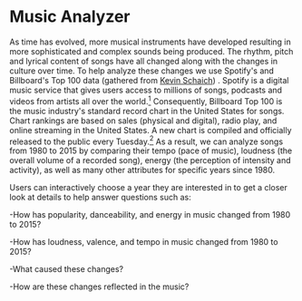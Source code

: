 # Music Analyzer
As time has evolved, more musical instruments have developed resulting in more sophisticated and complex sounds being produced. The rhythm, pitch and lyrical content of songs have all changed along with the changes in culture over time. To help analyze these changes we use Spotify's and Billboard's Top 100 data (gathered from <a href="https://github.com/kevinschaich/billboard">Kevin Schaich</a>) . Spotify is a digital music service that gives users access to millions of songs, podcasts and videos from artists all over the  world.<a href="https://www.pocket-lint.com/apps/news/spotify/139236-what-is-spotify-and-how-does-it-work"><sup>1</sup></a> Consequently, Billboard Top 100 is the music industry's standard record chart in the United States for songs. Chart rankings are based on sales (physical and digital), radio play, and online streaming in the United States. A new chart is compiled and officially released to the public every Tuesday.<a href="https://en.wikipedia.org/wiki/Billboard_Hot_100"><sup>2</sup></a> As a result, we can analyze songs from 1980 to 2015 by comparing their tempo (pace of music), loudness (the overall volume of a recorded song), energy (the perception of intensity and activity), as well as many other attributes for specific years since 1980.

Users can interactively choose a year they are interested in to get a closer look at details to help answer questions such as:

-How has popularity, danceability, and energy in music changed from 1980 to 2015?

-How has loudness, valence, and tempo in music changed from 1980 to 2015?

-What caused these changes?

-How are these changes reflected in the music?
